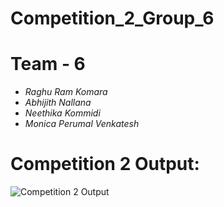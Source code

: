 # Competition_2_Group_6
# Team - 6
- *Raghu Ram Komara*
- *Abhijith Nallana*
- *Neethika Kommidi*
- *Monica Perumal Venkatesh*

# Competition 2 Output:
![Competition 2 Output](https://github.com/user-attachments/assets/7160af51-aa48-4bae-8b41-6873104c6c2a)
